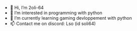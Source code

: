 - 👋 Hi, I’m 2oli-64
- 👀 I’m interested in programming with python
- 🌱 I’m currently learning gaming devloppement with python
- 📫 Contact me on discord: Lso (id soli64)

<!---
Soli-64/Soli-64 is a ✨ special ✨ repository because its `README.md` (this file) appears on your GitHub profile.
You can click the Preview link to take a look at your changes.
--->
